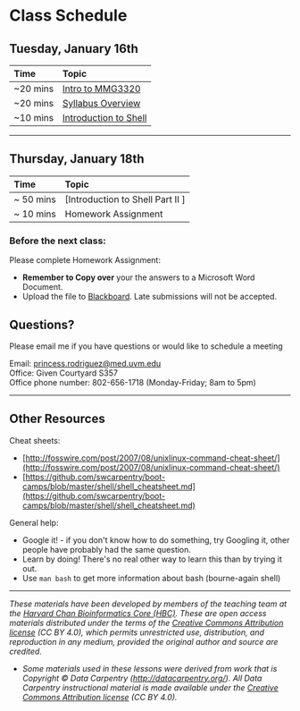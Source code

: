 # Class Schedule 

## Tuesday, January 16th 

| Time |  Topic  | 
|:-----------|:----------|
| ~20 mins |  [Intro to MMG3320](../lectures/Lecture1-MMG3320-Introduction.pdf) | 
| ~20 mins | [Syllabus Overview](../lectures/MMG232_Syllabus_final.docx)| 
| ~10 mins | [Introduction to Shell](../lessons/01_week1_mmg232.md) | 


***

## Thursday, January 18th 

| Time |  Topic  | 
|:-----------|:----------|
| ~ 50 mins |  [Introduction to Shell Part II ] |
| ~ 10 mins |  Homework Assignment |

### Before the next class:

Please complete Homework Assignment:
+ **Remember to Copy over** your the answers to a Microsoft Word Document. 
+ Upload the file to [Blackboard](https://bb.uvm.edu/). Late submissions will not be accepted. 


## Questions?
Please email me if you have questions or would like to schedule a meeting  

Email: princess.rodriguez@med.uvm.edu  
Office: Given Courtyard S357  
Office phone number: 802-656-1718 (Monday-Friday; 8am to 5pm)

*** 
## Other Resources

Cheat sheets:
* [http://fosswire.com/post/2007/08/unixlinux-command-cheat-sheet/](http://fosswire.com/post/2007/08/unixlinux-command-cheat-sheet/)
* [https://github.com/swcarpentry/boot-camps/blob/master/shell/shell_cheatsheet.md](https://github.com/swcarpentry/boot-camps/blob/master/shell/shell_cheatsheet.md)

General help:
* Google it! - if you don't know how to do something, try Googling it, other people have probably had the same question.
* Learn by doing! There's no real other way to learn this than by trying it out.
* Use `man bash` to get more information about bash (bourne-again shell)

***
*These materials have been developed by members of the teaching team at the [Harvard Chan Bioinformatics Core (HBC)](http://bioinformatics.sph.harvard.edu/). These are open access materials distributed under the terms of the [Creative Commons Attribution license](https://creativecommons.org/licenses/by/4.0/) (CC BY 4.0), which permits unrestricted use, distribution, and reproduction in any medium, provided the original author and source are credited.*

* *Some materials used in these lessons were derived from work that is Copyright © Data Carpentry (http://datacarpentry.org/). 
All Data Carpentry instructional material is made available under the [Creative Commons Attribution license](https://creativecommons.org/licenses/by/4.0/) (CC BY 4.0).*
